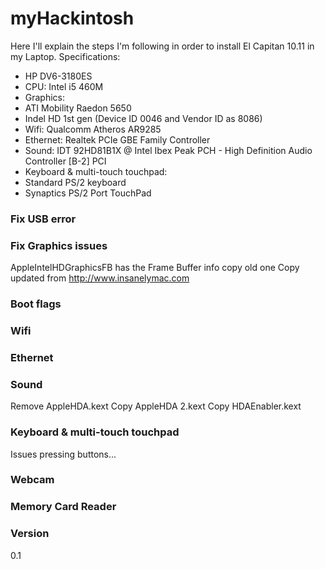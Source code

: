# myHackintosh

Here I'll explain the steps I'm following in order to install El Capitan 10.11 in my Laptop.
Specifications:
- HP DV6-3180ES
- CPU: Intel i5 460M
- Graphics:
- ATI Mobility Raedon 5650
- Indel HD 1st gen (Device ID 0046 and Vendor ID as 8086)
- Wifi: Qualcomm Atheros AR9285
- Ethernet: Realtek PCIe GBE Family Controller
- Sound: IDT 92HD81B1X @ Intel Ibex Peak PCH - High Definition Audio Controller [B-2]	PCI
- Keyboard & multi-touch touchpad: 
- Standard PS/2 keyboard 
- Synaptics PS/2 Port TouchPad


### Fix USB error

### Fix Graphics issues
AppleIntelHDGraphicsFB has the Frame Buffer info copy old one
Copy updated from http://www.insanelymac.com

### Boot flags

### Wifi

### Ethernet

### Sound
Remove AppleHDA.kext
Copy AppleHDA 2.kext
Copy HDAEnabler.kext

### Keyboard & multi-touch touchpad
Issues pressing buttons...

### Webcam

### Memory Card Reader

### Version
0.1
